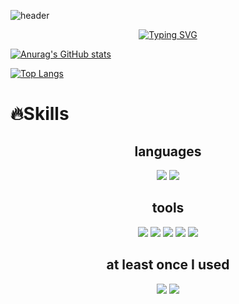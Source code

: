 ![header](https://capsule-render.vercel.app/api?type=waving&color=timegradient&height=200&&animation=fadIn&section=footer&text=Hi,%20I'm%20Changmin&fontColor=7B68EE&fontAlign=50)


<div align='center'> 
<a href="https://git.io/typing-svg"><img src="https://readme-typing-svg.demolab.com?font=Nanum+Pen+Script&size=50&duration=6000&pause=1000&color=7B68EE&background=DDE0FF&center=true&vCenter=true&width=500&height=100&lines=Let's+Go+VAMOS!+%F0%9F%A4%9C%F0%9F%8F%BB%F0%9F%A4%9B%F0%9F%8F%BB;Trust+Myself+%3A)" alt="Typing SVG" /></a></div>


[![Anurag's GitHub stats](https://github-readme-stats.vercel.app/api?username=jcm821&show_icons=true&theme=aura)](https://github.com/anuraghazra/github-readme-stats)

[![Top Langs](https://github-readme-stats.vercel.app/api/top-langs/?username=jcm821&layout=compact)](https://github.com/anuraghazra/github-readme-stats)

# 🔥Skills
## <center>languages</center>
<p align='center'>
  <img src="https://img.shields.io/badge/Python-3776AB.svg?&style=flat&logo=python&logoColor=white"/>
  <img src="https://img.shields.io/badge/R-276DC3.svg?&style=flat&logo=R&logoColor=white"/>
</p>

## <center>tools</center>
<p align='center'>
  <img src="https://img.shields.io/badge/Visual Studio Code-007ACC.svg?&style=flat&logo=Visual Studio Code&logoColor=white"/>
  <img src="https://img.shields.io/badge/PyCharm-000000.svg?&style=flat&logo=PyCharm&logoColor=white"/>
  <img src="https://img.shields.io/badge/Jupyter-F37626.svg?&style=flat&logo=Jupyter&logoColor=white"/>
  <img src="https://img.shields.io/badge/Rstudio-75AADB.svg?&style=flat&logo=Rstudio&logoColor=white"/>
  <img src="https://img.shields.io/badge/Spyder IDE-FF0000.svg?&style=flat&logo=Spyder IDE&logoColor=white"/>
</p>

## <center>at least once I used</center>
<p align='center'>
  <img src="https://img.shields.io/badge/HTML5-E34F26.svg?&style=flat&logo=HTML5&logoColor=white"/>
  <img src="https://img.shields.io/badge/CSS3-1572B6.svg?&style=flat&logo=CSS3&logoColor=white"/>
</p>